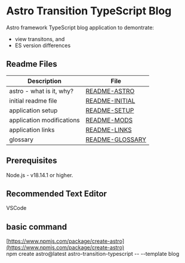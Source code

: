 # Astro Transition TypeScript Blog

Astro framework TypeScript blog application to demontrate:
- view transitons, and
- ES version differences

## Readme Files
| Description               | File                                           |
| ------------------------- | -------------                                  |
| astro - what is it, why?  | [README-ASTRO](./README/README-ASTRO.md)       |
| initial readme file       | [README-INITIAL](./README/README-INITIAL.md)   |
| application setup         | [README-SETUP](./README/README-SETUP.md)       |
| application modifications | [README-MODS](./README/README-MODS.md)         |
| application links         | [README-LINKS](./README/README-LINKS.md)       |
| glossary                  | [README-GLOSSARY](./README/README-GLOSSARY.md) |

## Prerequisites
Node.js - v18.14.1 or higher.

## Recommended Text Editor
VSCode

## basic command
[https://www.npmjs.com/package/create-astro](https://www.npmjs.com/package/create-astro)  
npm create astro@latest astro-transition-typescript -- --template blog

